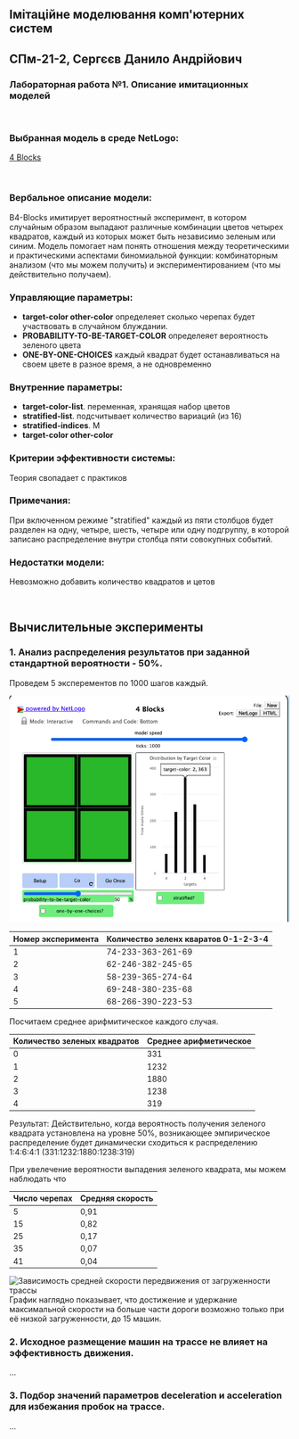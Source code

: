 ## Імітаційне моделювання комп'ютерних систем
## СПм-21-2, **Сергєєв Данило Андрійович**
### Лабораторная работа №**1**. Описание имитационных моделей

<br>

### Выбранная модель в среде NetLogo:
[4 Blocks](http://www.netlogoweb.org/launch#http://www.netlogoweb.org/assets/modelslib/Curricular%20Models/ProbLab/4%20Blocks.nlogo)

<br>

### Вербальное описание модели:
В4-Blocks имитирует вероятностный эксперимент, в котором случайным образом выпадают различные комбинации цветов четырех квадратов, каждый из которых может быть независимо зеленым или синим. Модель помогает нам понять отношения между теоретическими и практическими аспектами биномиальной функции: комбинаторным анализом (что мы можем получить) и экспериментированием (что мы действительно получаем).

### Управляющие параметры:
- **target-color other-color** определеяет сколько черепах будет участвовать в случайном блуждании.
- **PROBABILITY-TO-BE-TARGET-COLOR** определеяет вероятность зеленого цвета
- **ONE-BY-ONE-CHOICES** каждый квадрат будет останавливаться на своем цвете в разное время, а не одновременно

### Внутренние параметры:
- **target-color-list**. переменная, хранящая набор цветов
- **stratified-list**. подсчитывает количество вариаций (из 16)
- **stratified-indices**. М
- **target-color other-color**

### Критерии эффективности системы:
Теория свопадает с практиков

### Примечания:
При включенном режиме "stratified" каждый из пяти столбцов будет разделен на одну, четыре, шесть, четыре или одну подгруппу, в которой записано распределение внутри столбца пяти совокупных событий.


### Недостатки модели:
Невозможно добавить количество квадратов и цетов

<br>

## Вычислительные эксперименты

### 1. Анализ распределения результатов при заданной стандартной вероятности - 50%.

Проведем 5 эксперементов по 1000 шагов каждый.

![Рисунок 1](lab1/laba1_1.png)

<table>
<thead>
<tr><th>Номер эксперимента</th><th>Количество зеленх кваратов 0-1-2-3-4</th></tr>
</thead>
<tbody>
<tr><td>1</td><td>74-233-363-261-69</td></tr>
<tr><td>2</td><td>62-246-382-245-65</td></tr>
<tr><td>3</td><td>58-239-365-274-64</td></tr>
<tr><td>4</td><td>69-248-380-235-68</td></tr>
<tr><td>5</td><td>68-266-390-223-53</td></tr>
</tbody>
</table>

Посчитаем среднее арифмитическое каждого случая. 

<table>
<thead>
<tr><th>Количество зеленых квадратов </th><th>Среднее арифметическое</th></tr>
</thead>
<tbody>
<tr><td>0</td><td>331</td></tr>
<tr><td>1</td><td>1232</td></tr>
<tr><td>2</td><td>1880</td></tr>
<tr><td>3</td><td>1238</td></tr>
<tr><td>4</td><td>319</td></tr>
</tbody>
</table>

Результат: Действительно, когда вероятность получения зеленого квадрата установлена на уровне 50%, возникающее эмпирическое распределение будет динамически сходиться к распределению 1:4:6:4:1 (331:1232:1880:1238:319)



При увелечение вероятности выпадения зеленого квадрата, мы можем наблюдать что









<table>
<thead>
<tr><th>Число черепах</th><th>Средняя скорость</th></tr>
</thead>
<tbody>
<tr><td>5</td><td>0,91</td></tr>
<tr><td>15</td><td>0,82</td></tr>
<tr><td>25</td><td>0,17</td></tr>
<tr><td>35</td><td>0,07</td></tr>
<tr><td>41</td><td>0,04</td></tr>
</tbody>
</table>

![Зависимость средней скорости передвижения от загруженности трассы](fig1.png)
График наглядно показывает, что достижение и удержание максимальной скорости на больше части дороги возможно только при её низкой загруженности, до 15 машин.

### 2. Исходное размещение машин на трассе не влияет на эффективность движения.
...
### 3. Подбор значений параметров deceleration и acceleration для избежания пробок на трассе.
...
